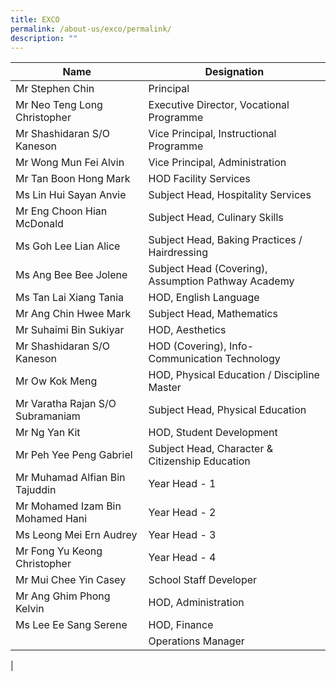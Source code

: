 ```yaml
---
title: EXCO
permalink: /about-us/exco/permalink/
description: ""
---
```

| Name | Designation |
|---|---|
| Mr Stephen Chin | Principal |
| Mr Neo Teng Long Christopher | Executive Director, Vocational Programme |
| Mr Shashidaran S/O Kaneson | Vice Principal, Instructional Programme |
| Mr Wong Mun Fei Alvin | Vice Principal, Administration |
| Mr Tan Boon Hong Mark | HOD Facility Services |
| Ms Lin Hui Sayan Anvie | Subject Head, Hospitality Services |
| Mr Eng Choon Hian McDonald  | Subject Head, Culinary Skills  |
| Ms Goh Lee Lian Alice | Subject Head, Baking Practices / Hairdressing |
| Ms Ang Bee Bee Jolene | Subject Head (Covering), Assumption Pathway Academy |
| Ms Tan Lai Xiang Tania | HOD, English Language |
| Mr Ang Chin Hwee Mark | Subject Head, Mathematics |
| Mr Suhaimi Bin Sukiyar | HOD, Aesthetics |
| Mr Shashidaran S/O Kaneson | HOD (Covering), Info-Communication Technology |
| Mr Ow Kok Meng | HOD, Physical Education / Discipline Master |
| Mr Varatha Rajan S/O Subramaniam  | Subject Head, Physical Education |
| Mr Ng Yan Kit | HOD, Student Development |
| Mr Peh Yee Peng Gabriel | Subject Head, Character & Citizenship Education |
| Mr Muhamad Alfian Bin Tajuddin | Year Head - 1 |
| Mr Mohamed Izam Bin Mohamed Hani | Year Head - 2 |
| Ms Leong Mei Ern Audrey | Year Head - 3 |
| Mr Fong Yu Keong Christopher     | Year Head - 4 |
| Mr Mui Chee Yin Casey | School Staff Developer |
| Mr Ang Ghim Phong Kelvin | HOD, Administration |
| Ms Lee Ee Sang Serene | HOD, Finance |
|  | Operations Manager |
|